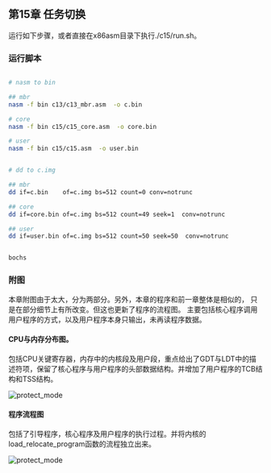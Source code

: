 
## 第15章 任务切换

运行如下步骤，或者直接在x86asm目录下执行./c15/run.sh。

### 运行脚本

```bash

# nasm to bin

## mbr
nasm -f bin c13/c13_mbr.asm  -o c.bin

# core
nasm -f bin c15/c15_core.asm  -o core.bin

# user
nasm -f bin c15/c15.asm  -o user.bin


# dd to c.img

## mbr
dd if=c.bin    of=c.img bs=512 count=0 conv=notrunc

## core
dd if=core.bin of=c.img bs=512 count=49 seek=1  conv=notrunc

## user
dd if=user.bin of=c.img bs=512 count=50 seek=50  conv=notrunc


bochs

```


### 附图

本章附图由于太大，分为两部分。另外，本章的程序和前一章整体是相似的，
只是在部分细节上有所改变。但这也更新了程序的流程图。
主要包括核心程序调用用户程序的方式，以及用户程序本身只输出，未再读程序数据。

#### CPU与内存分布图。

包括CPU关键寄存器，内存中的内核段及用户段，重点给出了GDT与LDT中的描述符项，保留了核心程序与用户程序的头部数据结构。并增加了用户程序的TCB结构和TSS结构。

![protect_mode](https://github.com/jungle85gopy/x86asm/blob/master/c15/c15_1.png)

#### 程序流程图

包括了引导程序，核心程序及用户程序的执行过程。并将内核的load_relocate_program函数的流程独立出来。

![protect_mode](https://github.com/jungle85gopy/x86asm/blob/master/c15/c15_2.png)


